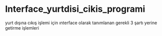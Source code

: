 # Interface_yurtdisi_cikis_programi
yurt dışına cıkış işlemi için  ınterface olarak tanımlanan gerekli 3 şartı yerine getirme işlemleri 
